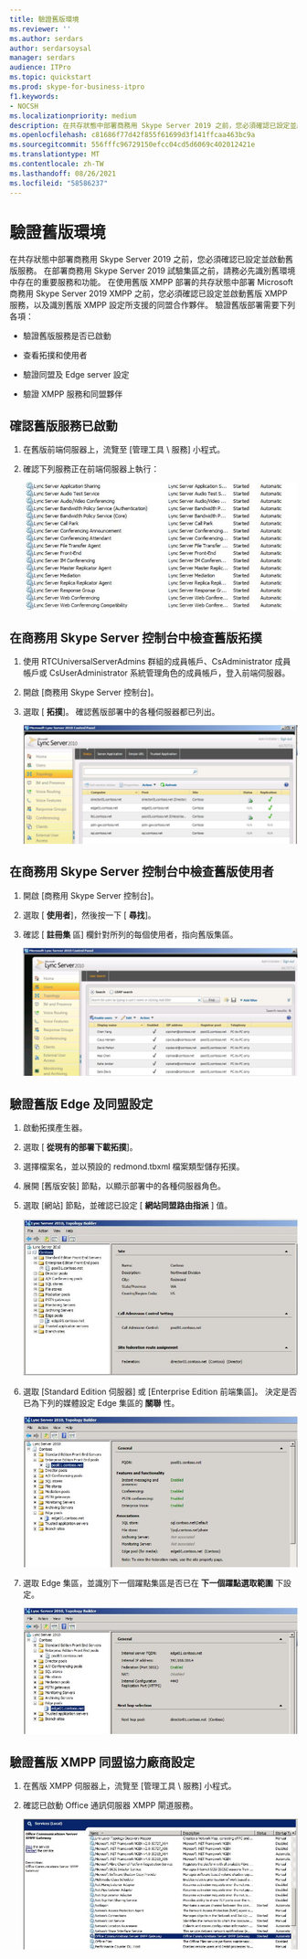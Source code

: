```yaml
---
title: 驗證舊版環境
ms.reviewer: ''
ms.author: serdars
author: serdarsoysal
manager: serdars
audience: ITPro
ms.topic: quickstart
ms.prod: skype-for-business-itpro
f1.keywords:
- NOCSH
ms.localizationpriority: medium
description: 在共存狀態中部署商務用 Skype Server 2019 之前，您必須確認已設定並啟動舊版服務。 在部署商務用 Skype Server 2019 試驗集區之前，請務必先識別舊環境中存在的重要服務和功能。 在使用舊版 XMPP 部署的共存狀態中部署 Microsoft 商務用 Skype Server 2019 XMPP 之前，您必須確認舊版 XMPP 服務已設定並啟動，並識別舊版 XMPP 設定所支援的同盟合作夥伴。
ms.openlocfilehash: c81686f77d42f855f61699d3f141ffcaa463bc9a
ms.sourcegitcommit: 556fffc96729150efcc04cd5d6069c402012421e
ms.translationtype: MT
ms.contentlocale: zh-TW
ms.lasthandoff: 08/26/2021
ms.locfileid: "58586237"
---
```

# <a name="verify-the-legacy-environment"></a>驗證舊版環境

在共存狀態中部署商務用 Skype Server 2019 之前，您必須確認已設定並啟動舊版服務。 在部署商務用 Skype Server 2019 試驗集區之前，請務必先識別舊環境中存在的重要服務和功能。 在使用舊版 XMPP 部署的共存狀態中部署 Microsoft 商務用 Skype Server 2019 XMPP 之前，您必須確認已設定並啟動舊版 XMPP 服務，以及識別舊版 XMPP 設定所支援的同盟合作夥伴。 驗證舊版部署需要下列各項：
  
- 驗證舊版服務是否已啟動
    
- 查看拓撲和使用者
    
- 驗證同盟及 Edge server 設定
    
- 驗證 XMPP 服務和同盟夥伴
    
## <a name="verify-that-legacy-services-are-started"></a>確認舊版服務已啟動

1. 在舊版前端伺服器上，流覽至 [管理工具 \ 服務] 小程式。
    
2. 確認下列服務正在前端伺服器上執行：
    
     ![前端伺服器上執行的服務清單](../media/migration_lyncserver_config_w14_services.jpg)
  
## <a name="review-the-legacy-topology-in-skype-for-business-server-control-panel"></a>在商務用 Skype Server 控制台中檢查舊版拓撲

1. 使用 RTCUniversalServerAdmins 群組的成員帳戶、CsAdministrator 成員帳戶或 CsUserAdministrator 系統管理角色的成員帳戶，登入前端伺服器。
    
2. 開啟 [商務用 Skype Server 控制台]。
    
3. 選取 [ **拓撲**]。 確認舊版部署中的各種伺服器都已列出。
    
     ![控制台拓撲頁面](../media/migration_lyncserver_2010_topology.JPG)
  
## <a name="review-legacy-users-in-skype-for-business-server-control-panel"></a>在商務用 Skype Server 控制台中檢查舊版使用者

1. 開啟 [商務用 Skype Server 控制台]。
    
2. 選取 [ **使用者**]，然後按一下 [ **尋找**]。
    
3. 確認 [ **註冊集** 區] 欄針對所列的每個使用者，指向舊版集區。 
    
     ![列出使用者的控制台](../media/migration_lyncserver_2010_allusers.JPG)
  
## <a name="verify-legacy-edge-and-federation-settings"></a>驗證舊版 Edge 及同盟設定

1. 啟動拓撲產生器。
    
2. 選取 [ **從現有的部署下載拓撲**]。
    
3. 選擇檔案名，並以預設的 redmond.tbxml 檔案類型儲存拓撲。
    
4. 展開 [舊版安裝] 節點，以顯示部署中的各種伺服器角色。
    
5. 選取 [網站] 節點，並確認已設定 [ **網站同盟路由指派** ] 值。 
    
     ![拓撲產生器的網站同盟路由](../media/migration_lyncserver_w14_federation.jpg)
  
6. 選取 [Standard Edition 伺服器] 或 [Enterprise Edition 前端集區]。 決定是否已為下列的媒體設定 Edge 集區的 **關聯** 性。 
    
     ![顯示伺服器和集區的拓撲產生器](../media/migration_lyncserver_w14_edgepool_media.jpg)
  
7. 選取 Edge 集區，並識別下一個躍點集區是否已在 **下一個躍點選取範圍** 下設定。
    
     ![拓撲產生器，下一個躍點選取範圍](../media/migration_lyncserver_w14_nexthop.jpg)
  
## <a name="verify-legacy-xmpp-federated-partner-configuration"></a>驗證舊版 XMPP 同盟協力廠商設定

1. 在舊版 XMPP 伺服器上，流覽至 [管理工具 \ 服務] 小程式。
    
2. 確認已啟動 Office 通訊伺服器 XMPP 閘道服務。 
    
     ![Office通訊伺服器 XMPP 閘道服務](../media/migration_lyncserver_15_xmpp_legacyservicesstarted.JPG)
  

